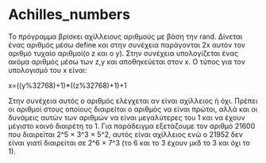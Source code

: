 # Achilles_numbers
Το πρόγραμμα βρίσκει αχίλλειους αριθμούς με βάση την rand. Δίνεται ένας αριθμός μέσω define και στην συνέχεια παράγονται 2x αυτόν τον αριθμό τυχαίο αριθμοί(ο z και ο y).
Στην συνέχεια υπολογίζεται ένας ακόμα αριθμός μέσω των z,y και αποθηκεύεται στον x. Ο τύπος για τον υπολογισμό του x είναι:

x=((y%32768)+1)*((z%32768)+1)+1

Στην συνέχεια αυτός ο αριθμός ελέγχεται αν είναι αχίλλειος ή όχι.
Πρέπει οι αριθμοί στους οποίους διαιρείται ο αριθμός να είναι πρώτοι, αλλά και οι δυνάμεις αυτών των αριθμών να είναι μεγαλύτερες του 1 και να έχουν μέγιστο κοινό διαιρέτη το 1. 
Για παράδειγμα εξετάζουμε τον αριθμό 21600 που διαιρείται 2^5 × 3^3 × 5^2, αυτός είναι αχίλλειος ενώ ο 21952 δεν είναι γιατί διαιρείται σε 2^6 × 7^3 (το 6 και το 3 έχουν μκδ το 3 και όχι το 1).
